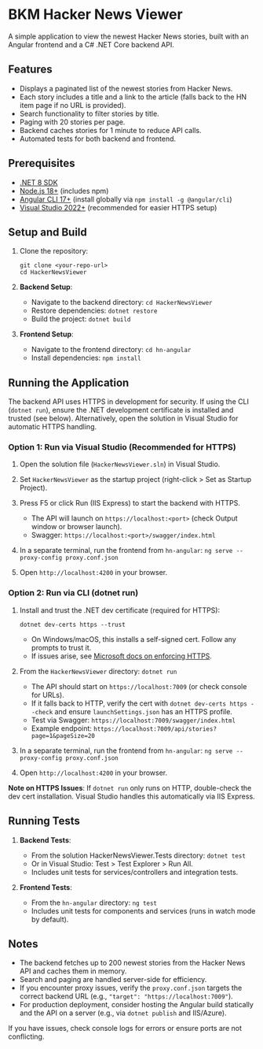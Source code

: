 # BKM Hacker News Viewer

A simple application to view the newest Hacker News stories, built with an Angular frontend and a C# .NET Core backend API.

## Features
- Displays a paginated list of the newest stories from Hacker News.
- Each story includes a title and a link to the article (falls back to the HN item page if no URL is provided).
- Search functionality to filter stories by title.
- Paging with 20 stories per page.
- Backend caches stories for 1 minute to reduce API calls.
- Automated tests for both backend and frontend.

## Prerequisites
- [.NET 8 SDK](https://dotnet.microsoft.com/download/dotnet/8.0)
- [Node.js 18+](https://nodejs.org/) (includes npm)
- [Angular CLI 17+](https://angular.dev/) (install globally via `npm install -g @angular/cli`)
- [Visual Studio 2022+](https://visualstudio.microsoft.com/) (recommended for easier HTTPS setup)

## Setup and Build
1. Clone the repository:
   ```
   git clone <your-repo-url>
   cd HackerNewsViewer
   ```

2. **Backend Setup**:
   - Navigate to the backend directory: `cd HackerNewsViewer`
   - Restore dependencies: `dotnet restore`
   - Build the project: `dotnet build`

3. **Frontend Setup**:
   - Navigate to the frontend directory: `cd hn-angular`
   - Install dependencies: `npm install`

## Running the Application
The backend API uses HTTPS in development for security. If using the CLI (`dotnet run`), ensure the .NET development certificate is installed and trusted (see below). Alternatively, open the solution in Visual Studio for automatic HTTPS handling.

### Option 1: Run via Visual Studio (Recommended for HTTPS)
1. Open the solution file (`HackerNewsViewer.sln`) in Visual Studio.
2. Set `HackerNewsViewer` as the startup project (right-click > Set as Startup Project).
3. Press F5 or click Run (IIS Express) to start the backend with HTTPS.
   - The API will launch on `https://localhost:<port>` (check Output window or browser launch).
   - Swagger: `https://localhost:<port>/swagger/index.html`

4. In a separate terminal, run the frontend from `hn-angular`: `ng serve --proxy-config proxy.conf.json`
5. Open `http://localhost:4200` in your browser.

### Option 2: Run via CLI (dotnet run)
1. Install and trust the .NET dev certificate (required for HTTPS):
   ```
   dotnet dev-certs https --trust
   ```
   - On Windows/macOS, this installs a self-signed cert. Follow any prompts to trust it.
   - If issues arise, see [Microsoft docs on enforcing HTTPS](https://learn.microsoft.com/en-us/aspnet/core/security/enforcing-ssl).

2. From the `HackerNewsViewer` directory: `dotnet run`
   - The API should start on `https://localhost:7009` (or check console for URLs).
   - If it falls back to HTTP, verify the cert with `dotnet dev-certs https --check` and ensure `launchSettings.json` has an HTTPS profile.
   - Test via Swagger: `https://localhost:7009/swagger/index.html`
   - Example endpoint: `https://localhost:7009/api/stories?page=1&pageSize=20`

3. In a separate terminal, run the frontend from `hn-angular`: `ng serve --proxy-config proxy.conf.json`
4. Open `http://localhost:4200` in your browser.

**Note on HTTPS Issues**: If `dotnet run` only runs on HTTP, double-check the dev cert installation. Visual Studio handles this automatically via IIS Express.

## Running Tests
1. **Backend Tests**:
   - From the solution HackerNewsViewer.Tests directory: `dotnet test`
   - Or in Visual Studio: Test > Test Explorer > Run All.
   - Includes unit tests for services/controllers and integration tests.

2. **Frontend Tests**:
   - From the `hn-angular` directory: `ng test`
   - Includes unit tests for components and services (runs in watch mode by default).

## Notes
- The backend fetches up to 200 newest stories from the Hacker News API and caches them in memory.
- Search and paging are handled server-side for efficiency.
- If you encounter proxy issues, verify the `proxy.conf.json` targets the correct backend URL (e.g., `"target": "https://localhost:7009"`).
- For production deployment, consider hosting the Angular build statically and the API on a server (e.g., via `dotnet publish` and IIS/Azure).

If you have issues, check console logs for errors or ensure ports are not conflicting.
